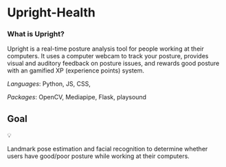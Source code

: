 <h1> Upright-Health </h1> 

<h3> What is Upright? </h3>

Upright is a real-time posture analysis tool for people working at their computers. It uses a computer webcam to track your posture, provides visual and auditory feedback on posture issues, and rewards good posture with an gamified XP (experience points) system.

*Languages*:
Python, JS, CSS, 

*Packages*:
OpenCV, Mediapipe, Flask, playsound

## Goal

<aside>
💡

Landmark pose estimation and facial recognition to determine whether users have good/poor posture while working at their computers.

</aside>
